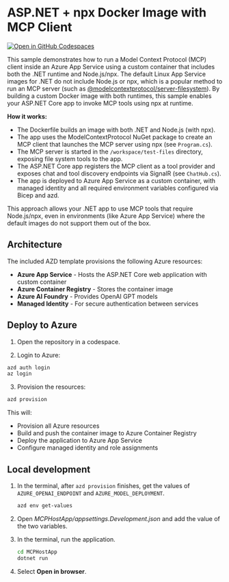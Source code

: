 # ASP.NET + npx Docker Image with MCP Client

[![Open in GitHub Codespaces](https://github.com/codespaces/badge.svg)](https://codespaces.new/Azure-Samples/app-service-ai-dotnet-chatbot-npx-mcp-client)

This sample demonstrates how to run a Model Context Protocol (MCP) client inside an Azure App Service using a custom container that includes both the .NET runtime and Node.js/npx. The default Linux App Service images for .NET do not include Node.js or npx, which is a popular method to run an MCP server (such as [@modelcontextprotocol/server-filesystem](https://github.com/modelcontextprotocol/servers/tree/main/src/filesystem)). By building a custom Docker image with both runtimes, this sample enables your ASP.NET Core app to invoke MCP tools using npx at runtime.

**How it works:**

- The Dockerfile builds an image with both .NET and Node.js (with npx).
- The app uses the ModelContextProtocol NuGet package to create an MCP client that launches the MCP server using npx (see `Program.cs`).
- The MCP server is started in the `/workspace/test-files` directory, exposing file system tools to the app.
- The ASP.NET Core app registers the MCP client as a tool provider and exposes chat and tool discovery endpoints via SignalR (see `ChatHub.cs`).
- The app is deployed to Azure App Service as a custom container, with managed identity and all required environment variables configured via Bicep and azd.

This approach allows your .NET app to use MCP tools that require Node.js/npx, even in environments (like Azure App Service) where the default images do not support them out of the box.

## Architecture

The included AZD template provisions the following Azure resources:

- **Azure App Service** - Hosts the ASP.NET Core web application with custom container
- **Azure Container Registry** - Stores the container image
- **Azure AI Foundry** - Provides OpenAI GPT models
- **Managed Identity** - For secure authentication between services

## Deploy to Azure

1. Open the repository in a codespace.

2. Login to Azure:

```bash
azd auth login
az login
```

3. Provision the resources:

```bash
azd provision
```

This will:
- Provision all Azure resources
- Build and push the container image to Azure Container Registry
- Deploy the application to Azure App Service
- Configure managed identity and role assignments

## Local development

1. In the terminal, after `azd provision` finishes, get the values of `AZURE_OPENAI_ENDPOINT` and `AZURE_MODEL_DEPLOYMENT`.

    ```bash
    azd env get-values
    ```

2. Open *MCPHostApp/appsettings.Development.json* and add the value of the two variables.

3. In the terminal, run the application.

    ```bash
    cd MCPHostApp
    dotnet run
    ```

4. Select **Open in browser**.

